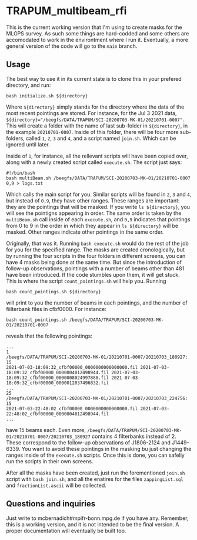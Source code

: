 # TRAPUM_multibeam_rfi

This is the current working version that I'm using to create masks for the MLGPS survey. As such some things are hard-codded and some others are accomodated to work in the environtment where I run it. Eventually, a more general version of the code will go to the ```main``` branch.

## Usage

The best way to use it in its current state is to clone this in your prefered directory, and run:
```
bash initialize.sh ${directory}
```
Where ```${directory}``` simply stands for the directory where the data of the most recent pointings are stored. For instance, for the Jul 3 2021 data, ```${directory}="/beegfs/DATA/TRAPUM/SCI-20200703-MK-01/20210701-0007"```. This will create a folder with the name of last sub-folder in ```${directory}```, in the example ```20210701-0007```. Inside of this folder, there will be four more sub-folders, called ```1```, ```2```, ```3``` and ```4```, and a script named ```join.sh```. Which can be ignored until later.

Inside of ```1```, for instance, all the rellevant scripts will have been copied over, along with a newly created script called ```execute.sh```. The script just says:
```
#!/bin/bash
bash multiBeam.sh /beegfs/DATA/TRAPUM/SCI-20200703-MK-01/20210701-0007 0,9 > logs.txt
```
Which calls the main script for you. Similar scripts will be found in ```2```, ```3``` and ```4```, but instead of ```0,9```, they have other ranges. These ranges are important: they are the pointings that will be masked. If you write ```ls ${directory}```, you will see the pointigns appearing in order. The same order is taken by the ```multiBeam.sh``` call inside of each ``execute.sh``, and ```0,9``` indicates that pointings from 0 to 9 in the order in which they appear in ```ls ${directory}``` will be masked. Other ranges indicate other pointings in the same order.

Originally, that was it. Running ```bash execute.sh``` would do the rest of the job for you for the specified range. The masks are created cronologically, but by running the four scripts in the four folders in different screens, you can have 4 masks being done at the same time. But since the introduction of follow-up observations, pointings with a number of beams other than 481 have been introduced. If the code stumbles upon them, it will get stuck. This is where the script ```count_pointings.sh``` will help you. Running
```
bash count_pointings.sh ${directory}
```
will print to you the number of beams in each pointings, and the number of fiilterbank files in cfbf0000. For instance:
```
bash count_pointings.sh	/beegfs/DATA/TRAPUM/SCI-20200703-MK-01/20210701-0007
```
reveals that the following pointings:
```
...
1
/beegfs/DATA/TRAPUM/SCI-20200703-MK-01/20210701-0007/20210703_180927: 15
2021-07-03-18:09:32_cfbf00000_0000000000000000.fil 2021-07-03-18:09:32_cfbf00000_0000004012498944.fil 2021-07-03-18:09:32_cfbf00000_0000008024997888.fil 2021-07-03-18:09:32_cfbf00000_0000012037496832.fil
...
25
/beegfs/DATA/TRAPUM/SCI-20200703-MK-01/20210701-0007/20210703_224756: 15
2021-07-03-22:48:02_cfbf00000_0000000000000000.fil 2021-07-03-22:48:02_cfbf00000_0000004012498944.fil
...
```
have 15 beams each. Even more, ```/beegfs/DATA/TRAPUM/SCI-20200703-MK-01/20210701-0007/20210703_180927``` contains 4 filterbanks instead of 2. These correspond to the follow-up observations of J1806-2124 and J1449-6339. You want to avoid these pointings in the masking bu just changing the ranges inside of the ```execute.sh``` scripts. Once this is done, you can safelly run the scripts in their own screens.

After all the masks have been created, just run the forementioned ```join.sh``` script with ```bash join.sh```, and all the enatires for the files ```zappingList.sql``` and ```fractionList.ascii``` will be collected.

## Questions and inquiries

Just write to mcbernadich#mpifr-bonn.mpg.de if you have any. Remember, this is a working version, and it is not intended to be the final version. A proper documentation will eventually be built too.